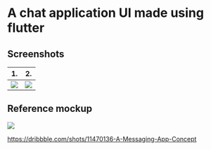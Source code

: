 # A chat application UI made using flutter

## Screenshots

|                   1.                    |                    2.                   |
| :--------------------------------------:| :-------------------------------------: |
|  <img src="https://imgur.com/bp244ma.jpg">  |  <img src="https://imgur.com/UlSIW1I.jpg">  |


## Reference mockup

<img src="https://cdn.dribbble.com/users/2246412/screenshots/11470136/media/3ff4434fa21205b5438dfd2a22c4fde7.png">

https://dribbble.com/shots/11470136-A-Messaging-App-Concept
